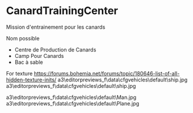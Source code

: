 # CanardTrainingCenter

Mission d'entrainement pour les canards

Nom possible 
* Centre de Production de Canards
* Camp Pour Canards
* Bac à sable


For texture
https://forums.bohemia.net/forums/topic/180646-list-of-all-hidden-texture-inits/
a3\editorpreviews_f\data\cfgvehicles\default\ship.jpg
a3\editorpreviews_f\data\cfgvehicles\default\ship.jpg


a3\editorpreviews_f\data\cfgvehicles\default\Man.jpg
a3\editorpreviews_f\data\cfgvehicles\default\Plane.jpg

